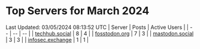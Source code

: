 # Top Servers for March 2024
Last Updated: 03/05/2024 08:13:52 UTC
| Server | Posts | Active Users |
| -- | -- | -- |
| [techhub.social](https://techhub.social/tags/PowerShell) | 8 | 4 |
| [fosstodon.org](https://fosstodon.org/tags/PowerShell) | 7 | 3 |
| [mastodon.social](https://mastodon.social/tags/PowerShell) | 3 | 3 |
| [infosec.exchange](https://infosec.exchange/tags/PowerShell) | 1 | 1 |
